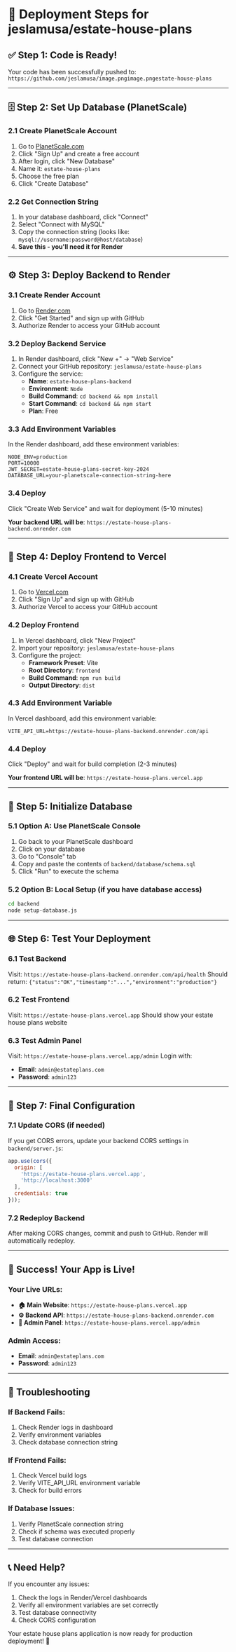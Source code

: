 # 🚀 Deployment Steps for jeslamusa/estate-house-plans

## ✅ **Step 1: Code is Ready!**
Your code has been successfully pushed to: `https://github.com/jeslamusa/image.pngimage.pngestate-house-plans`

---

## 🗄️ **Step 2: Set Up Database (PlanetScale)**

### 2.1 Create PlanetScale Account
1. Go to [PlanetScale.com](https://planetscale.com/)
2. Click "Sign Up" and create a free account
3. After login, click "New Database"
4. Name it: `estate-house-plans`
5. Choose the free plan
6. Click "Create Database"

### 2.2 Get Connection String
1. In your database dashboard, click "Connect"
2. Select "Connect with MySQL"
3. Copy the connection string (looks like: `mysql://username:password@host/database`)
4. **Save this - you'll need it for Render**

---

## ⚙️ **Step 3: Deploy Backend to Render**

### 3.1 Create Render Account
1. Go to [Render.com](https://render.com/)
2. Click "Get Started" and sign up with GitHub
3. Authorize Render to access your GitHub account

### 3.2 Deploy Backend Service
1. In Render dashboard, click "New +" → "Web Service"
2. Connect your GitHub repository: `jeslamusa/estate-house-plans`
3. Configure the service:
   - **Name**: `estate-house-plans-backend`
   - **Environment**: `Node`
   - **Build Command**: `cd backend && npm install`
   - **Start Command**: `cd backend && npm start`
   - **Plan**: Free

### 3.3 Add Environment Variables
In the Render dashboard, add these environment variables:
```
NODE_ENV=production
PORT=10000
JWT_SECRET=estate-house-plans-secret-key-2024
DATABASE_URL=your-planetscale-connection-string-here
```

### 3.4 Deploy
Click "Create Web Service" and wait for deployment (5-10 minutes)

**Your backend URL will be**: `https://estate-house-plans-backend.onrender.com`

---

## 🎨 **Step 4: Deploy Frontend to Vercel**

### 4.1 Create Vercel Account
1. Go to [Vercel.com](https://vercel.com/)
2. Click "Sign Up" and sign up with GitHub
3. Authorize Vercel to access your GitHub account

### 4.2 Deploy Frontend
1. In Vercel dashboard, click "New Project"
2. Import your repository: `jeslamusa/estate-house-plans`
3. Configure the project:
   - **Framework Preset**: Vite
   - **Root Directory**: `frontend`
   - **Build Command**: `npm run build`
   - **Output Directory**: `dist`

### 4.3 Add Environment Variable
In Vercel dashboard, add this environment variable:
```
VITE_API_URL=https://estate-house-plans-backend.onrender.com/api
```

### 4.4 Deploy
Click "Deploy" and wait for build completion (2-3 minutes)

**Your frontend URL will be**: `https://estate-house-plans.vercel.app`

---

## 🔧 **Step 5: Initialize Database**

### 5.1 Option A: Use PlanetScale Console
1. Go back to your PlanetScale dashboard
2. Click on your database
3. Go to "Console" tab
4. Copy and paste the contents of `backend/database/schema.sql`
5. Click "Run" to execute the schema

### 5.2 Option B: Local Setup (if you have database access)
```bash
cd backend
node setup-database.js
```

---

## 🌐 **Step 6: Test Your Deployment**

### 6.1 Test Backend
Visit: `https://estate-house-plans-backend.onrender.com/api/health`
Should return: `{"status":"OK","timestamp":"...","environment":"production"}`

### 6.2 Test Frontend
Visit: `https://estate-house-plans.vercel.app`
Should show your estate house plans website

### 6.3 Test Admin Panel
Visit: `https://estate-house-plans.vercel.app/admin`
Login with:
- **Email**: `admin@estateplans.com`
- **Password**: `admin123`

---

## 🔑 **Step 7: Final Configuration**

### 7.1 Update CORS (if needed)
If you get CORS errors, update your backend CORS settings in `backend/server.js`:
```javascript
app.use(cors({
  origin: [
    'https://estate-house-plans.vercel.app',
    'http://localhost:3000'
  ],
  credentials: true
}));
```

### 7.2 Redeploy Backend
After making CORS changes, commit and push to GitHub. Render will automatically redeploy.

---

## 🎉 **Success! Your App is Live!**

### Your Live URLs:
- **🏠 Main Website**: `https://estate-house-plans.vercel.app`
- **⚙️ Backend API**: `https://estate-house-plans-backend.onrender.com`
- **🔧 Admin Panel**: `https://estate-house-plans.vercel.app/admin`

### Admin Access:
- **Email**: `admin@estateplans.com`
- **Password**: `admin123`

---

## 🚨 **Troubleshooting**

### If Backend Fails:
1. Check Render logs in dashboard
2. Verify environment variables
3. Check database connection string

### If Frontend Fails:
1. Check Vercel build logs
2. Verify VITE_API_URL environment variable
3. Check for build errors

### If Database Issues:
1. Verify PlanetScale connection string
2. Check if schema was executed properly
3. Test database connection

---

## 📞 **Need Help?**

If you encounter any issues:
1. Check the logs in Render/Vercel dashboards
2. Verify all environment variables are set correctly
3. Test database connectivity
4. Check CORS configuration

Your estate house plans application is now ready for production deployment! 🚀 